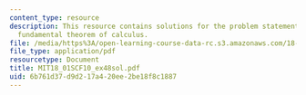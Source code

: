 ```yaml
---
content_type: resource
description: This resource contains solutions for the problem statements related to
  fundamental theorem of calculus.
file: /media/https%3A/open-learning-course-data-rc.s3.amazonaws.com/18-01sc-single-variable-calculus-fall-2010/6b761d37d9d217a420ee2be18f8c1887_MIT18_01SCF10_ex48sol.pdf
file_type: application/pdf
resourcetype: Document
title: MIT18_01SCF10_ex48sol.pdf
uid: 6b761d37-d9d2-17a4-20ee-2be18f8c1887
---
```

